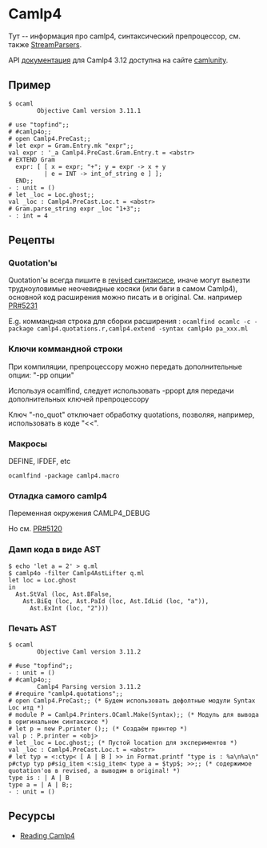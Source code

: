 Camlp4
======


Тут -- информация про camlp4, синтаксический препроцессор, см. также
    [StreamParsers](kamlo_wiki/blob/master/camlp4-StreamParsers.md).

API [документация](http://camlunity.ru/docs/camlp4) для Camlp4 3.12 доступна на
сайте [camlunity](http://camlunity.ru).


Пример
------

    $ ocaml
            Objective Caml version 3.11.1

    # use "topfind";;
    # #camlp4o;;
    # open Camlp4.PreCast;;
    # let expr = Gram.Entry.mk "expr";;
    val expr : '_a Camlp4.PreCast.Gram.Entry.t = <abstr>
    # EXTEND Gram
      expr: [ [ x = expr; "+"; y = expr -> x + y
              | e = INT -> int_of_string e ] ];
      END;;
    - : unit = ()
    # let _loc = Loc.ghost;;
    val _loc : Camlp4.PreCast.Loc.t = <abstr>
    # Gram.parse_string expr _loc "1+3";;
    - : int = 4


Рецепты
-------

### Quotation'ы

Quotation'ы всегда пишите в
[revised синтаксисе](kamlo_wiki/blob/master/RevisedSyntax.md), иначе могут
вылезти трудноуловимые неочевидные косяки (или баги в самом Camlp4), основной
код расширения можно писать и в original. См. например
[PR\#5231](http://caml.inria.fr/mantis/view.php?id=5231)

E.g. коммандная строка для сборки расширения :
`ocamlfind ocamlc -c -package camlp4.quotations.r,camlp4.extend -syntax camlp4o pa_xxx.ml`

### Ключи коммандной строки

При компиляции, препроцессору можно передать дополнительные опции: "-pp
опции"

Используя ocamlfind, следует использовать -ppopt для передачи
дополнительных ключей препроцессору

Ключ "-no\_quot" отключает обработку quotations, позволяя, например,
использовать в коде "<<".

### Макросы

DEFINE, IFDEF, etc

`ocamlfind -package camlp4.macro`

### Отладка самого camlp4

Переменная окружения CAMLP4\_DEBUG

Но см. [PR\#5120](http://caml.inria.fr/mantis/view.php?id=5120)

### Дамп кода в виде AST

    $ echo 'let a = 2' > q.ml
    $ camlp4o -filter Camlp4AstLifter q.ml
    let loc = Loc.ghost
    in
      Ast.StVal (loc, Ast.BFalse,
        Ast.BiEq (loc, Ast.PaId (loc, Ast.IdLid (loc, "a")),
          Ast.ExInt (loc, "2")))

### Печать AST

    $ ocaml
            Objective Caml version 3.11.2

    # #use "topfind";;
    - : unit = ()
    # #camlp4o;;
            Camlp4 Parsing version 3.11.2
    # #require "camlp4.quotations";;
    # open Camlp4.PreCast;; (* Будем использовать дефолтные модули Syntax Loc итд *)
    # module P = Camlp4.Printers.OCaml.Make(Syntax);; (* Модуль для вывода в оригинальном синтаксисе *)
    # let p = new P.printer ();; (* Создаём принтер *)
    val p : P.printer = <obj>
    # let _loc = Loc.ghost;; (* Пустой location для экспериментов *)
    val _loc : Camlp4.PreCast.Loc.t = <abstr>
    # let typ = <:ctyp< [ A | B ] >> in Format.printf "type is : %a\n%a\n" p#ctyp typ p#sig_item <:sig_item< type a = $typ$; >>;; (* содержимое quotation'ов в revised, а выводим в original! *)
    type is : | A | B
    type a = | A | B;;
    - : unit = ()


Ресурсы
-------

* [Reading Camlp4](http://ambassadortothecomputers.blogspot.com/p/reading-camlp4.html)
